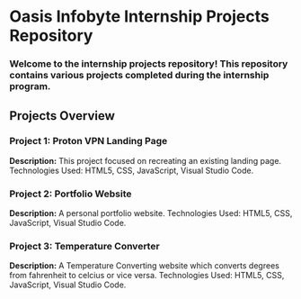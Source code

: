 <h1>Oasis Infobyte Internship Projects Repository</h1>
<h3>Welcome to the internship projects repository! This repository contains various projects completed during the internship program.</h3>

<h2>Projects Overview</h2>
<h3>Project 1: Proton VPN Landing Page</h3>
<b>Description:</b> This project focused on recreating an existing landing page.
Technologies Used: HTML5, CSS, JavaScript, Visual Studio Code.

<h3>Project 2: Portfolio Website</h3>
<b>Description:</b> A personal portfolio website.
Technologies Used: HTML5, CSS, JavaScript, Visual Studio Code.

<h3>Project 3: Temperature Converter</h3>
<b>Description:</b> A Temperature Converting website which converts degrees from fahrenheit to celcius or vice versa.
Technologies Used: HTML5, CSS, JavaScript, Visual Studio Code.
